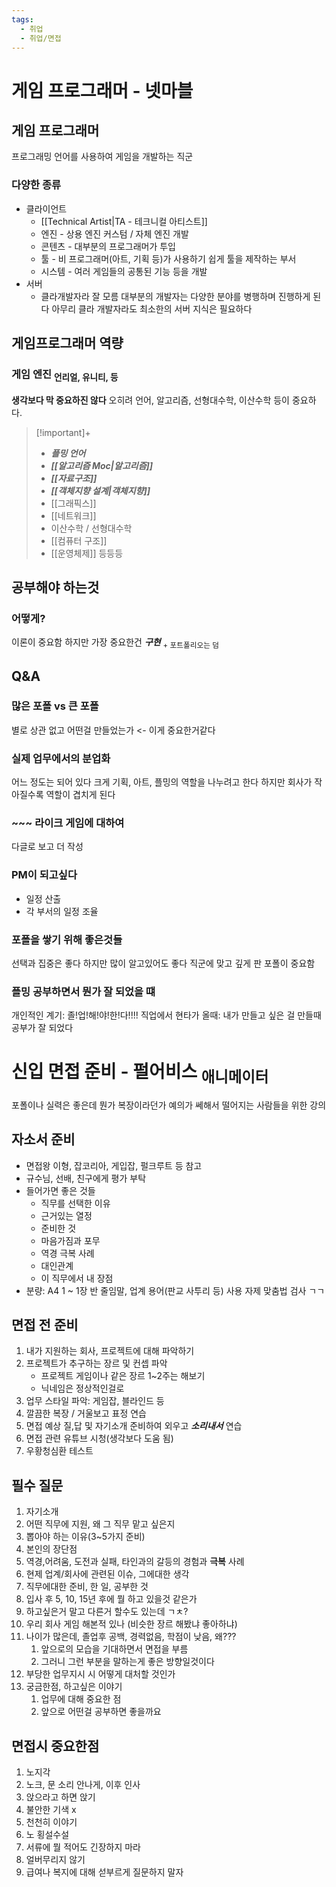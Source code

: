 ```yaml
---
tags:
  - 취업
  - 취업/면접
---
```

# 게임 프로그래머 - 넷마블
## 게임 프로그래머
프로그래밍 언어를 사용하여 게임을 개발하는 직군
### 다양한 종류
- 클라이언트
	- [[Technical Artist|TA - 테크니컬 아티스트]]
	- 엔진 - 상용 엔진 커스텀 / 자체 엔진 개발
	- 콘텐츠 - 대부분의 프로그래머가 투입
	- 툴 - 비 프로그래머(아트, 기획 등)가 사용하기 쉽게 툴을 제작하는 부서
	- 시스템 - 여러 게임들의 공통된 기능 등을 개발
- 서버
	- 클라개발자라 잘 모름
대부분의 개발자는 다양한 분야를 병행하며 진행하게 된다
아무리 클라 개발자라도 최소한의 서버 지식은 필요하다
## 게임프로그래머 역량
### 게임 엔진 <sub>언리얼, 유니티, 등</sub>
**생각보다 막 중요하진 않다**
오히려 언어, 알고리즘, 선형대수학, 이산수학 등이 중요하다.
> [!important]+ 
> - ***플밍 언어***
> - ***[[알고리즘 Moc|알고리즘]]***
> - ***[[자료구조]]***
> - ***[[객체지향 설계|객체지향]]***
> - [[그래픽스]]
> - [[네트워크]]
> - 이산수학 / 선형대수학
> - [[컴퓨터 구조]]
> - [[운영체제]]
> 등등등
## 공부해야 하는것
### 어떻게?
이론이 중요함
하지만 가장 중요한건
***구현*** <sub> + 포트폴리오는 덤</sub>
## Q&A
### 많은 포폴 vs 큰 포폴
별로 상관 없고 
어떤걸 만들었는가 <- 이게 중요한거같다
### 실제 업무에서의 분업화
어느 정도는 되어 있다
크게 기획, 아트, 플밍의 역할을 나누려고 한다
하지만 회사가 작아질수록 역할이 겹치게 된다
### ~~~ 라이크 게임에 대하여
다글로 보고 더 작성
### PM이 되고싶다
- 일정 산출
- 각 부서의 일정 조율
### 포폴을 쌓기 위해 좋은것들
선택과 집중은 좋다
하지만 많이 알고있어도 좋다
직군에 맞고 깊게 판 포폴이 중요함
### 플밍 공부하면서 뭔가 잘 되었을 떄
개인적인 계기: 졸!업!해!야!한!다!!!!
직업에서 현타가 올때: 내가 만들고 싶은 걸 만들때 공부가 잘 되었다
# 신입 면접 준비 - 펄어비스 <sub>애니메이터</sub>
포폴이나 실력은 좋은데 뭔가 복장이라던가 예의가 쎄해서 떨어지는 사람들을 위한 강의
## 자소서 준비
- 면접왕 이형, 잡코리아, 게입잡, 펄크루트 등 참고
- 규수님, 선배, 친구에게 평가 부탁
- 들어가면 좋은 것들
	- 직무를 선택한 이유
	- 근거있는 열정
	- 준비한 것
	- 마음가짐과 포무
	- 역경 극복 사례
	- 대인관계
	- 이 직무에서 내 장점
- 분량: A4 1 ~ 1장 반
줄임말, 업계 용어(판교 사투리 등) 사용 자제
맞춤법 검사 ㄱㄱ
## 면접 전 준비
1. 내가 지원하는 회사, 프로젝트에 대해 파악하기
2. 프로젝트가 추구하는 장르 및 컨셉 파악
	- 프로젝트 게임이나 같은 장르 1~2주는 해보기
	- 닉네임은 정상적인걸로
3. 업무 스타일 파악: 게임잡, 블라인드 등
4. 깔끔한 복장 / 거울보고 표정 연습
5. 면접 예상 질,답 및 자기소개 준비하여 외우고 ***소리내서*** 연습
6. 면접 관련 유튜브 시청(생각보다 도움 됨)
7. 우황청심환 테스트
## 필수 질문
1. 자기소개
2. 어떤 직무에 지원, 왜 그 직무 맡고 싶은지
3. 뽑아야 하는 이유(3~5가지 준비)
4. 본인의 장단점
5. 역경,어려움, 도전과 실패, 타인과의 갈등의 경험과 **극복** 사례
6. 현제 업계/회사에 관련된 이슈, 그에대한 생각
7. 직무에대한 준비, 한 일, 공부한 것
8. 입사 후 5, 10, 15년 후에 뭘 하고 있을것 같은가
9. 하고싶은거 말고 다른거 할수도 있는데 ㄱㅊ?
10. 우리 회사 게임 해본적 있나 (비슷한 장르 해봤냐 좋아하냐)
11. 나이가 많은데, 졸업후 공백, 경력없음, 학점이 낮음, 왜???
	1. 앞으로의 모습을 기대하면서 면접을 부름
	2. 그러니 그런 부분을 말하는게 좋은 방향일것이다
12. 부당한 업무지시 시 어떻게 대처할 것인가
13. 궁금한점, 하고싶은 이야기
	1. 업무에 대해 중요한 점
	2. 앞으로 어떤걸 공부하면 좋을까요
## 면접시 중요한점
1. 노지각
2. 노크, 문 소리 안나게, 이후 인사
3. 앉으라고 하면 앉기
4. 불안한 기색 x
5. 천천히 이야기
6. 노 횡설수설
7. 서류에 뭘 적어도 긴장하지 마라
8. 얼버무리지 않기
9. 급여나 복지에 대해 섣부르게 질문하지 말자